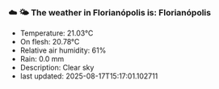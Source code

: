 ### ☁️ 🌤️  The weather in Florianópolis is: Florianópolis

- Temperature: 21.03°C
- On flesh: 20.78°C
- Relative air humidity: 61%
- Rain: 0.0 mm
- Description: Clear sky
- last updated: 2025-08-17T15:17:01.102711
